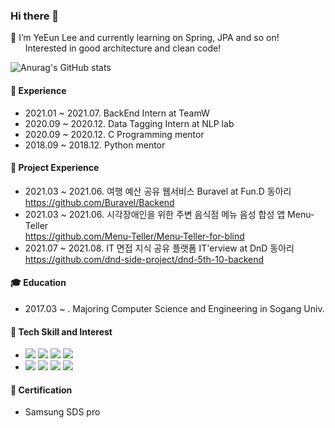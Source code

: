 ### Hi there 👋   

🌱 I’m YeEun Lee and currently learning on Spring, JPA and so on!    
&nbsp;&nbsp;&nbsp;&nbsp;&nbsp;&nbsp;Interested in good architecture and clean code!

<!--
**RulLu16/RulLu16** is a ✨ _special_ ✨ repository because its `README.md` (this file) appears on your GitHub profile.

Here are some ideas to get you started:

- 🔭 I’m currently working on ...
- 🌱 I’m currently learning ...
- 👯 I’m looking to collaborate on ...
- 🤔 I’m looking for help with ...
- 💬 Ask me about ...
- 📫 How to reach me: ...
- 😄 Pronouns: ...
- ⚡ Fun fact: ...
-->

![Anurag's GitHub stats](https://github-readme-stats.vercel.app/api?username=RulLu16&show_icons=true&theme=calm)

#### 🌁 Experience
 - 2021.01 ~ 2021.07. BackEnd Intern at TeamW 
 - 2020.09 ~ 2020.12. Data Tagging Intern at <!--Sogang--> NLP lab
 - 2020.09 ~ 2020.12. C Programming mentor <!--at Sogang Univ-->
 - 2018.09 ~ 2018.12. Python mentor <!--at Sogang Univ-->

#### 👯 Project Experience
 - 2021.03 ~ 2021.06. 여행 예산 공유 웹서비스 Buravel at Fun.D 동아리   
https://github.com/Buravel/Backend
 - 2021.03 ~ 2021.06. 시각장애인을 위한 주변 음식점 메뉴 음성 합성 앱 Menu-Teller   
https://github.com/Menu-Teller/Menu-Teller-for-blind
 - 2021.07 ~ 2021.08. IT 면접 지식 공유 플랫폼 IT'erview at DnD 동아리   
https://github.com/dnd-side-project/dnd-5th-10-backend
<!-- - 2020.08 ~ 2020.09. 분산 서버 시스템 dss 기여 at 오픈소스 컨트리뷰톤   
https://github.com/ztkmkoo/dss-->

#### 🎓 Education
 - 2017.03 ~ . Majoring Computer Science and Engineering in Sogang Univ.

#### 🔧 Tech Skill and Interest
 - <img src="https://img.shields.io/badge/C-A8B9CC?style=flat-square&logo=C&logoColor=white"/>  <img src="https://img.shields.io/badge/C++-00599C?style=flat-square&logo=c&logoColor=white"/>  <img src="https://img.shields.io/badge/Java-007396?style=flat-square&logo=Java&logoColor=white"/> <img src="https://img.shields.io/badge/Python-3776AB?style=flat-square&logo=Python&logoColor=white"/>   
 - <img src="https://img.shields.io/badge/SpringBoot-6DB33F?style=flat-square&logo=Spring&logoColor=white"/>  <img src="https://img.shields.io/badge/Django-092E20?style=flat-square&logo=django&logoColor=white"/>  <img src="https://img.shields.io/badge/MySQL-4479A1?style=flat-square&logo=MySQL&logoColor=white"/>  <img src="https://img.shields.io/badge/Swagger-85EA2D?style=flat-square&logo=Swagger&logoColor=white"/> 

#### 📌 Certification
 - Samsung SDS pro
